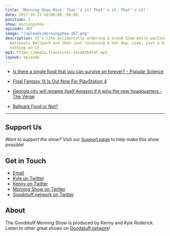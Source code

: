 ```yaml
---
title: 'Morning Show Mini: That''s it? That''s it. That''s it!'
date: 2017-10-23 10:00:00 -06:00
position: 2
show: morningshow
episode: 367
image: "/uploads/morningshow-367.png"
description: It's like accidentally ordering a Grand Slam while waiting in line at
  Nationals Ballpark and then just receiving a hot dog. Like, just a hot dog with
  nothing on it.
mp3: https://media.transistor.fm/de3b9fdf.mp3
layout: episode
---
```


* [Is there a single food that you can survive on forever? - Popular Science](https://www.popsci.com/nutrition-single-food-survival)

* [Final Fantasy IX Is Out Now For PlayStation 4](https://kotaku.com/final-fantasy-ix-is-headed-to-playstation-4-1818535442)

* [Georgia city will rename itself Amazon if it wins the new headquarters - The Verge](https://www.theverge.com/2017/10/3/16413866/new-amazon-headquarters-stonecrest-georgia-bid)

* [Ballpark Food or Not?](https://photos.app.goo.gl/VzDwIkgoomxqRW2A3)

---

## Support Us
*Want to support the show?* Visit our [Support page](https://goodstuff.network/support) to help make this show possible!

## Get in Touch
* [Email](mailto:kyle@goodstuff.network)
* [Kyle on Twitter](http://twitter.com/dogburps)
* [Kenny on Twitter](http://twitter.com/pizzarobotics)
* [Morning Show on Twitter](http://twitter.com/morningshowam)
* [Goodstuff.network on Twitter](http://twitter.com/goodstufffm)

## About
The Goodstuff Morning Show is produced by Kenny and Kyle Roderick. Listen to other great shows on [Goodstuff.network](http://goodstuff.network/shows)!
